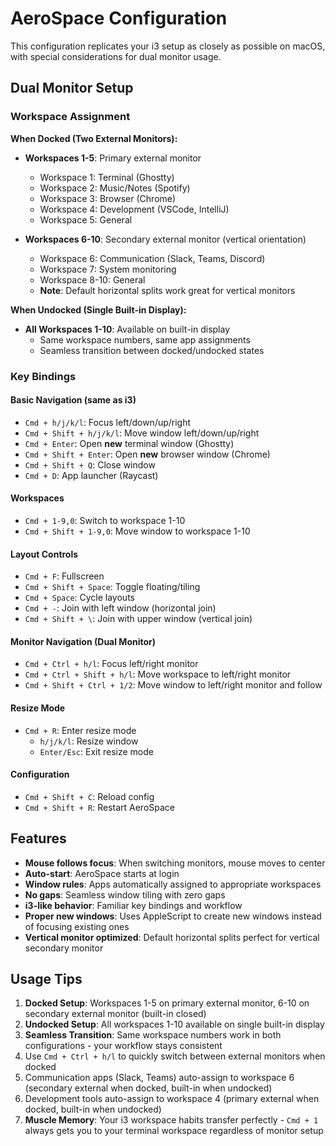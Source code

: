 # AeroSpace Configuration

This configuration replicates your i3 setup as closely as possible on macOS, with special considerations for dual monitor usage.

## Dual Monitor Setup

### Workspace Assignment
**When Docked (Two External Monitors):**
- **Workspaces 1-5**: Primary external monitor
  - Workspace 1: Terminal (Ghostty)
  - Workspace 2: Music/Notes (Spotify)
  - Workspace 3: Browser (Chrome)
  - Workspace 4: Development (VSCode, IntelliJ)
  - Workspace 5: General

- **Workspaces 6-10**: Secondary external monitor (vertical orientation)
  - Workspace 6: Communication (Slack, Teams, Discord)
  - Workspace 7: System monitoring
  - Workspace 8-10: General
  - **Note**: Default horizontal splits work great for vertical monitors

**When Undocked (Single Built-in Display):**
- **All Workspaces 1-10**: Available on built-in display
  - Same workspace numbers, same app assignments
  - Seamless transition between docked/undocked states

### Key Bindings

#### Basic Navigation (same as i3)
- `Cmd + h/j/k/l`: Focus left/down/up/right
- `Cmd + Shift + h/j/k/l`: Move window left/down/up/right
- `Cmd + Enter`: Open **new** terminal window (Ghostty)
- `Cmd + Shift + Enter`: Open **new** browser window (Chrome)
- `Cmd + Shift + Q`: Close window
- `Cmd + D`: App launcher (Raycast)

#### Workspaces
- `Cmd + 1-9,0`: Switch to workspace 1-10
- `Cmd + Shift + 1-9,0`: Move window to workspace 1-10

#### Layout Controls
- `Cmd + F`: Fullscreen
- `Cmd + Shift + Space`: Toggle floating/tiling
- `Cmd + Space`: Cycle layouts
- `Cmd + -`: Join with left window (horizontal join)
- `Cmd + Shift + \`: Join with upper window (vertical join)

#### Monitor Navigation (Dual Monitor)
- `Cmd + Ctrl + h/l`: Focus left/right monitor
- `Cmd + Ctrl + Shift + h/l`: Move workspace to left/right monitor
- `Cmd + Shift + Ctrl + 1/2`: Move window to left/right monitor and follow

#### Resize Mode
- `Cmd + R`: Enter resize mode
  - `h/j/k/l`: Resize window
  - `Enter/Esc`: Exit resize mode

#### Configuration
- `Cmd + Shift + C`: Reload config
- `Cmd + Shift + R`: Restart AeroSpace

## Features

- **Mouse follows focus**: When switching monitors, mouse moves to center
- **Auto-start**: AeroSpace starts at login
- **Window rules**: Apps automatically assigned to appropriate workspaces
- **No gaps**: Seamless window tiling with zero gaps
- **i3-like behavior**: Familiar key bindings and workflow
- **Proper new windows**: Uses AppleScript to create new windows instead of focusing existing ones
- **Vertical monitor optimized**: Default horizontal splits perfect for vertical secondary monitor

## Usage Tips

1. **Docked Setup**: Workspaces 1-5 on primary external monitor, 6-10 on secondary external monitor (built-in closed)
2. **Undocked Setup**: All workspaces 1-10 available on single built-in display
3. **Seamless Transition**: Same workspace numbers work in both configurations - your workflow stays consistent
4. Use `Cmd + Ctrl + h/l` to quickly switch between external monitors when docked
5. Communication apps (Slack, Teams) auto-assign to workspace 6 (secondary external when docked, built-in when undocked)
6. Development tools auto-assign to workspace 4 (primary external when docked, built-in when undocked)
7. **Muscle Memory**: Your i3 workspace habits transfer perfectly - `Cmd + 1` always gets you to your terminal workspace regardless of monitor setup 